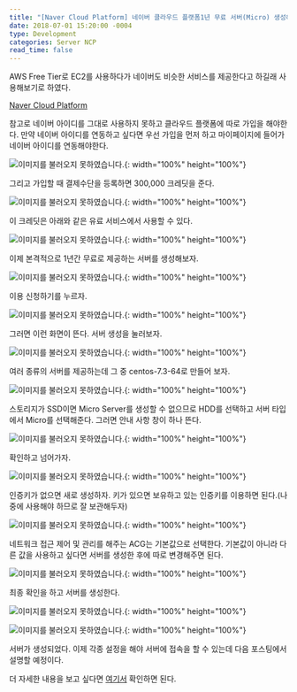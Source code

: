 ```yaml
---
title: "[Naver Cloud Platform] 네이버 클라우드 플랫폼1년 무료 서버(Micro) 생성해보기"
date: 2018-07-01 15:20:00 -0004
type: Development
categories: Server NCP
read_time: false
---
```


AWS Free Tier로 EC2를 사용하다가 네이버도 비슷한 서비스를 제공한다고 하길래 사용해보기로 하였다.

[Naver Cloud Platform]

참고로 네이버 아이디를 그대로 사용하지 못하고 클라우드 플랫폼에 따로 가입을 해야한다. 만약 네이버 아이디를 연동하고 싶다면 우선 가입을 먼저 하고 마이페이지에 들어가 네이버 아이디를 연동해야한다.

![이미지를 불러오지 못하였습니다.](/assets/images/20180701/1-1.png){: width="100%" height="100%"}

그리고 가입할 때 결제수단을 등록하면 300,000 크레딧을 준다.

![이미지를 불러오지 못하였습니다.](/assets/images/20180701/1-2.png){: width="100%" height="100%"}

이 크레딧은 아래와 같은 유료 서비스에서 사용할 수 있다.

![이미지를 불러오지 못하였습니다.](/assets/images/20180701/1-3.png){: width="100%" height="100%"}


이제 본격적으로 1년간 무료로 제공하는 서버를 생성해보자.

![이미지를 불러오지 못하였습니다.](/assets/images/20180701/1-4.png){: width="100%" height="100%"}

이용 신청하기를 누르자.

![이미지를 불러오지 못하였습니다.](/assets/images/20180701/1-5.png){: width="100%" height="100%"}

그러면 이런 화면이 뜬다. 서버 생성을 눌러보자.

![이미지를 불러오지 못하였습니다.](/assets/images/20180701/1-6.png){: width="100%" height="100%"}

여러 종류의 서버를 제공하는데 그 중 centos-7.3-64로 만들어 보자.

![이미지를 불러오지 못하였습니다.](/assets/images/20180701/1-7.png){: width="100%" height="100%"}

스토리지가 SSD이면 Micro Server를 생성할 수 없으므로 HDD를 선택하고 서버 타입에서 Micro를 선택해준다. 그러면 안내 사항 창이 하나 뜬다.

![이미지를 불러오지 못하였습니다.](/assets/images/20180701/1-8.png){: width="100%" height="100%"}

확인하고 넘어가자.

![이미지를 불러오지 못하였습니다.](/assets/images/20180701/1-9.png){: width="100%" height="100%"}

인증키가 없으면 새로 생성하자. 키가 있으면 보유하고 있는 인증키를 이용하면 된다.(나중에 사용해야 하므로 잘 보관해두자)

![이미지를 불러오지 못하였습니다.](/assets/images/20180701/1-10.png){: width="100%" height="100%"}

네트워크 접근 제어 및 관리를 해주는 ACG는 기본값으로 선택한다. 기본값이 아니라 다른 값을 사용하고 싶다면 서버를 생성한 후에 따로 변경해주면 된다.

![이미지를 불러오지 못하였습니다.](/assets/images/20180701/1-11.png){: width="100%" height="100%"}

최종 확인을 하고 서버를 생성한다.

![이미지를 불러오지 못하였습니다.](/assets/images/20180701/1-12.png){: width="100%" height="100%"}

![이미지를 불러오지 못하였습니다.](/assets/images/20180701/1-13.png){: width="100%" height="100%"}

서버가 생성되었다. 이제 각종 설정을 해야 서버에 접속을 할 수 있는데 다음 포스팅에서 설명할 예정이다.

더 자세한 내용을 보고 싶다면 [여기서] 확인하면 된다.

[Naver Cloud Platform]: http://www.ncloud.com
[여기서]: http://docs.ncloud.com/ko/compute/compute-1-1-v2.html
